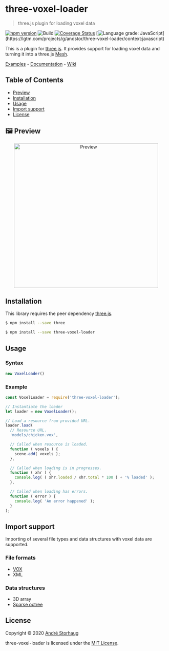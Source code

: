 # three-voxel-loader

> three.js plugin for loading voxel data

[![npm version](http://img.shields.io/npm/v/three-voxel-loader.svg?style=flat)](https://npmjs.org/package/three-voxel-loader "View this project on npm")
![Build](https://github.com/andstor/three-voxel-loader/workflows/Build/badge.svg)
[![Coverage Status](https://coveralls.io/repos/github/andstor/three-voxel-loader/badge.svg?branch=master)](https://coveralls.io/github/andstor/three-voxel-loader?branch=master)
[![Language grade: JavaScript](https://img.shields.io/lgtm/grade/javascript/g/andstor/three-voxel-loader.svg?)](https://lgtm.com/projects/g/andstor/three-voxel-loader/context:javascript)

This is a plugin for [three.js](https://github.com/mrdoob/three.js). It provides support for loading voxel data and turning it into a three.js [Mesh](https://threejs.org/docs/#api/en/objects/Mesh).

[Examples](https://andstor.github.io/three-voxel-loader/examples/) - 
[Documentation](https://andstor.github.io/three-voxel-loader/) - 
[Wiki](https://github.com/andstor/three-voxel-loader/wiki)

## Table of Contents

  * [Preview](#preview)
  * [Installation](#installation)
  * [Usage](#usage)
  * [Import support](#import-support)
  * [License](#license)


## 🖼 Preview

<p align=center>
	<img width="450" src="https://raw.githubusercontent.com/andstor/three-voxel-loader/master/media/load-model.png" alt="Preview">
</p>

## Installation

This library requires the peer dependency [three.js](https://github.com/mrdoob/three.js/).

```sh
$ npm install --save three
```

```sh
$ npm install --save three-voxel-loader
```

## Usage

### Syntax

```js
new VoxelLoader()
```

### Example

```js
const VoxelLoader = require('three-voxel-loader');

// Instantiate the loader
let loader = new VoxelLoader();

// Load a resource from provided URL.
loader.load(
  // Resource URL.
  'models/chicken.vox',

  // Called when resource is loaded.
  function ( voxels ) {
    scene.add( voxels );
  },

  // Called when loading is in progresses.
  function ( xhr ) {
    console.log( ( xhr.loaded / xhr.total * 100 ) + '% loaded' );
  },

  // Called when loading has errors.
  function ( error ) {
    console.log( 'An error happened' );
  }
);
```

## Import support

Importing of several file types and data structures with voxel data are supported.

### File formats

- [VOX](https://ephtracy.github.io)
- XML

### Data structures

- 3D array
- [Sparse octree](https://github.com/vanruesc/sparse-octree)

## License

Copyright © 2020 [André Storhaug](https://github.com/andstor)

three-voxel-loader is licensed under the [MIT License](https://github.com/andstor/three-voxel-loader/blob/master/LICENSE).

